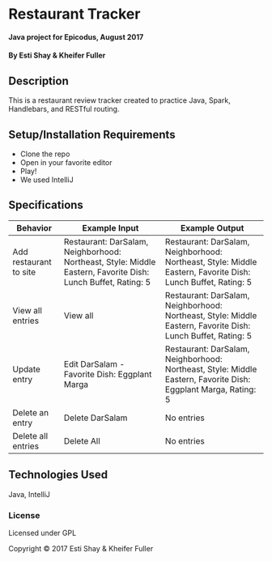 # Restaurant Tracker

#### Java project for Epicodus, August 2017

#### By Esti Shay & Kheifer Fuller

## Description

This is a restaurant review tracker created to practice Java, Spark, Handlebars, and RESTful routing.

## Setup/Installation Requirements

* Clone the repo
* Open in your favorite editor
* Play!
* We used IntelliJ

## Specifications

| Behavior      | Example Input      | Example Output       |
| ------------- | ------------- | ------------- |
| Add restaurant to site | Restaurant: DarSalam, Neighborhood: Northeast, Style: Middle Eastern, Favorite Dish: Lunch Buffet, Rating: 5 | Restaurant: DarSalam, Neighborhood: Northeast, Style: Middle Eastern, Favorite Dish: Lunch Buffet, Rating: 5 |
| View all entries | View all | Restaurant: DarSalam, Neighborhood: Northeast, Style: Middle Eastern, Favorite Dish: Lunch Buffet, Rating: 5 |
| Update entry | Edit DarSalam - Favorite Dish: Eggplant Marga | Restaurant: DarSalam, Neighborhood: Northeast, Style: Middle Eastern, Favorite Dish: Eggplant Marga, Rating: 5 |
| Delete an entry | Delete DarSalam | No entries |
| Delete all entries | Delete All | No entries |



## Technologies Used

Java, IntelliJ

### License

Licensed under GPL

Copyright &copy; 2017 Esti Shay & Kheifer Fuller
